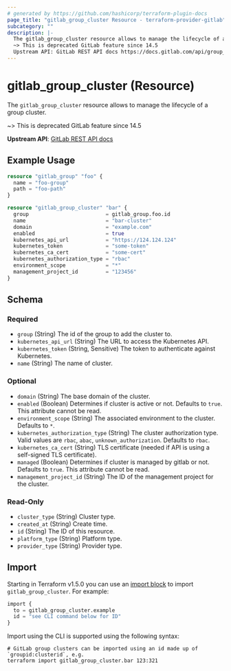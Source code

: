 ```yaml
---
# generated by https://github.com/hashicorp/terraform-plugin-docs
page_title: "gitlab_group_cluster Resource - terraform-provider-gitlab"
subcategory: ""
description: |-
  The gitlab_group_cluster resource allows to manage the lifecycle of a group cluster.
  ~> This is deprecated GitLab feature since 14.5
  Upstream API: GitLab REST API docs https://docs.gitlab.com/api/group_clusters/
---
```


# gitlab_group_cluster (Resource)

The `gitlab_group_cluster` resource allows to manage the lifecycle of a group cluster.

~> This is deprecated GitLab feature since 14.5

**Upstream API**: [GitLab REST API docs](https://docs.gitlab.com/api/group_clusters/)

## Example Usage

```terraform
resource "gitlab_group" "foo" {
  name = "foo-group"
  path = "foo-path"
}

resource "gitlab_group_cluster" "bar" {
  group                         = gitlab_group.foo.id
  name                          = "bar-cluster"
  domain                        = "example.com"
  enabled                       = true
  kubernetes_api_url            = "https://124.124.124"
  kubernetes_token              = "some-token"
  kubernetes_ca_cert            = "some-cert"
  kubernetes_authorization_type = "rbac"
  environment_scope             = "*"
  management_project_id         = "123456"
}
```

<!-- schema generated by tfplugindocs -->
## Schema

### Required

- `group` (String) The id of the group to add the cluster to.
- `kubernetes_api_url` (String) The URL to access the Kubernetes API.
- `kubernetes_token` (String, Sensitive) The token to authenticate against Kubernetes.
- `name` (String) The name of cluster.

### Optional

- `domain` (String) The base domain of the cluster.
- `enabled` (Boolean) Determines if cluster is active or not. Defaults to `true`. This attribute cannot be read.
- `environment_scope` (String) The associated environment to the cluster. Defaults to `*`.
- `kubernetes_authorization_type` (String) The cluster authorization type. Valid values are `rbac`, `abac`, `unknown_authorization`. Defaults to `rbac`.
- `kubernetes_ca_cert` (String) TLS certificate (needed if API is using a self-signed TLS certificate).
- `managed` (Boolean) Determines if cluster is managed by gitlab or not. Defaults to `true`. This attribute cannot be read.
- `management_project_id` (String) The ID of the management project for the cluster.

### Read-Only

- `cluster_type` (String) Cluster type.
- `created_at` (String) Create time.
- `id` (String) The ID of this resource.
- `platform_type` (String) Platform type.
- `provider_type` (String) Provider type.

## Import

Starting in Terraform v1.5.0 you can use an [import block](https://developer.hashicorp.com/terraform/language/import) to import `gitlab_group_cluster`. For example:
```terraform
import {
  to = gitlab_group_cluster.example
  id = "see CLI command below for ID"
}
```

Import using the CLI is supported using the following syntax:

```shell
# GitLab group clusters can be imported using an id made up of `groupid:clusterid`, e.g.
terraform import gitlab_group_cluster.bar 123:321
```

